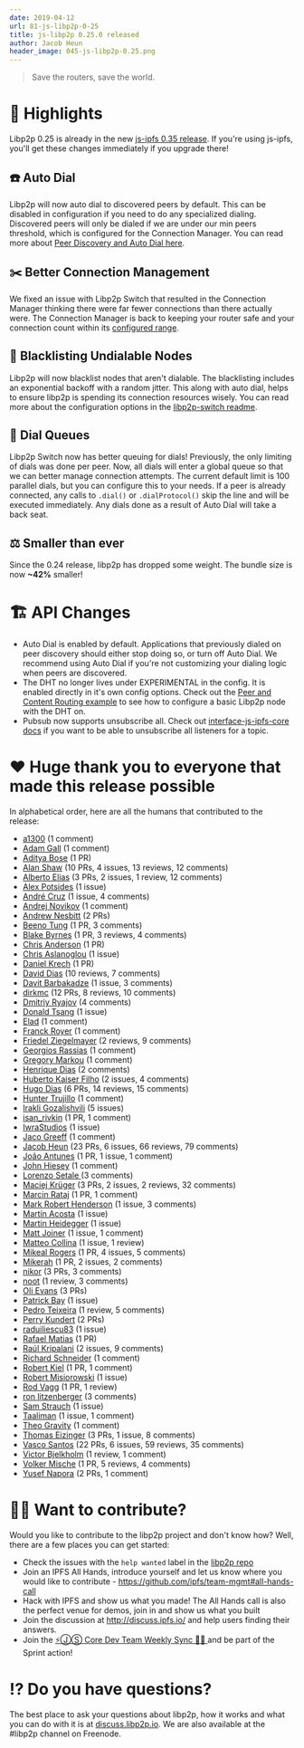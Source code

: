 ```yaml
---
date: 2019-04-12
url: 81-js-libp2p-0-25
title: js-libp2p 0.25.0 released
author: Jacob Heun
header_image: 045-js-libp2p-0.25.png
---
```


> Save the routers, save the world.

# 🔦 Highlights

Libp2p 0.25 is already in the new [js-ipfs 0.35 release](https://github.com/ipfs/js-ipfs/issues/1826). If you're using js-ipfs, you'll get these changes immediately if you upgrade there!

## ☎️ Auto Dial
Libp2p will now auto dial to discovered peers by default. This can be disabled in configuration if you need to do any specialized dialing. Discovered peers will only be dialed if we are under our min peers threshold, which is configured for the Connection Manager. You can read more about [Peer Discovery and Auto Dial here](https://github.com/libp2p/js-libp2p/blob/v0.25.0/PEER_DISCOVERY.md).

## ✂️ Better Connection Management
We fixed an issue with Libp2p Switch that resulted in the Connection Manager thinking there were far fewer connections than there actually were. The Connection Manager is back to keeping your router safe and your connection count within its [configured range](https://github.com/libp2p/js-libp2p-connection-manager/tree/v0.1.0#create-a-connectionmanager).

## 📔 Blacklisting Undialable Nodes
Libp2p will now blacklist nodes that aren't dialable. The blacklisting includes an exponential backoff with a random jitter. This along with auto dial, helps to ensure libp2p is spending its connection resources wisely. You can read more about the configuration options in the [libp2p-switch readme](https://github.com/libp2p/js-libp2p-switch/tree/v0.42.9#create-a-libp2p-switch). 

## 🔢 Dial Queues
Libp2p Switch now has better queuing for dials! Previously, the only limiting of dials was done per peer. Now, all dials will enter a global queue so that we can better manage connection attempts. The current default limit is 100 parallel dials, but you can configure this to your needs. If a peer is already connected, any calls to `.dial()` or `.dialProtocol()` skip the line and will be executed immediately. Any dials done as a result of Auto Dial will take a back seat.

## ⚖️ Smaller than ever
Since the 0.24 release, libp2p has dropped some weight. The bundle size is now **~42%** smaller!

# 🏗 API Changes

- Auto Dial is enabled by default. Applications that previously dialed on peer discovery should either stop doing so, or turn off Auto Dial. We recommend using Auto Dial if you're not customizing your dialing logic when peers are discovered.
- The DHT no longer lives under EXPERIMENTAL in the config. It is enabled directly in it's own config options. Check out the [Peer and Content Routing example](https://github.com/libp2p/js-libp2p/tree/v0.25.0/examples/peer-and-content-routing) to see how to configure a basic Libp2p node with the DHT on.
- Pubsub now supports unsubscribe all. Check out [interface-js-ipfs-core docs](https://github.com/ipfs/interface-js-ipfs-core/blob/v0.99.2/SPEC/PUBSUB.md#pubsubunsubscribe) if you want to be able to unsubscribe all listeners for a topic.

# ❤️ Huge thank you to everyone that made this release possible

In alphabetical order, here are all the humans that contributed to the release:

* [a1300](https://github.com/a1300) (1 comment)
* [Adam Gall](https://github.com/adamgall) (1 comment)
* [Aditya Bose](https://github.com/adbose) (1 PR)
* [Alan Shaw](https://github.com/alanshaw) (10 PRs, 4 issues, 13 reviews, 12 comments)
* [Alberto Elias](https://github.com/AlbertoElias) (3 PRs, 2 issues, 1 review, 12 comments)
* [Alex Potsides](https://github.com/achingbrain) (1 issue)
* [André Cruz](https://github.com/satazor) (1 issue, 4 comments)
* [Andrej Novikov](https://github.com/shroomist) (1 comment)
* [Andrew Nesbitt](https://github.com/andrew) (2 PRs)
* [Beeno Tung](https://github.com/beenotung) (1 PR, 3 comments)
* [Blake Byrnes](https://github.com/blakebyrnes) (1 PR, 3 reviews, 4 comments)
* [Chris Anderson](https://github.com/jchris) (1 PR)
* [Chris Aslanoglou](https://github.com/chris-asl) (1 issue)
* [Daniel Krech](https://github.com/eikeon) (1 PR)
* [David Dias](https://github.com/daviddias) (10 reviews, 7 comments)
* [Davit Barbakadze](https://github.com/jayarjo) (1 issue, 3 comments)
* [dirkmc](https://github.com/dirkmc) (12 PRs, 8 reviews, 10 comments)
* [Dmitriy Ryajov](https://github.com/dryajov) (4 comments)
* [Donald Tsang](https://github.com/DonaldTsang) (1 issue)
* [Elad](https://github.com/justelad) (1 comment)
* [Franck Royer](https://github.com/D4nte) (1 comment)
* [Friedel Ziegelmayer](https://github.com/dignifiedquire) (2 reviews, 9 comments)
* [Georgios Rassias](https://github.com/grassias) (1 comment)
* [Gregory Markou](https://github.com/GregTheGreek) (1 comment)
* [Henrique Dias](https://github.com/hacdias) (2 comments)
* [Huberto Kaiser Filho](https://github.com/hubertokf) (2 issues, 4 comments)
* [Hugo Dias](https://github.com/hugomrdias) (6 PRs, 14 reviews, 15 comments)
* [Hunter Trujillo](https://github.com/cryptoquick) (1 comment)
* [Irakli Gozalishvili](https://github.com/Gozala) (5 issues)
* [isan_rivkin](https://github.com/Isan-Rivkin) (1 PR, 1 comment)
* [IwraStudios](https://github.com/IwraStudios) (1 issue)
* [Jaco Greeff](https://github.com/jacogr) (1 comment)
* [Jacob Heun](https://github.com/jacobheun) (23 PRs, 6 issues, 66 reviews, 79 comments)
* [João Antunes](https://github.com/JGAntunes) (1 PR, 1 issue, 1 comment)
* [John Hiesey](https://github.com/jhiesey) (1 comment)
* [Lorenzo Setale ](https://github.com/koalalorenzo) (3 comments)
* [Maciej Krüger](https://github.com/mkg20001) (3 PRs, 2 issues, 2 reviews, 32 comments)
* [Marcin Rataj](https://github.com/lidel) (1 PR, 1 comment)
* [Mark Robert Henderson](https://github.com/aphelionz) (1 issue, 3 comments)
* [Martín Acosta](https://github.com/tinchoz49) (1 issue)
* [Martin Heidegger](https://github.com/martinheidegger) (1 issue)
* [Matt Joiner](https://github.com/anacrolix) (1 issue, 1 comment)
* [Matteo Collina](https://github.com/mcollina) (1 issue, 1 review)
* [Mikeal Rogers](https://github.com/mikeal) (1 PR, 4 issues, 5 comments)
* [Mikerah](https://github.com/Mikerah) (1 PR, 2 issues, 2 comments)
* [nikor](https://github.com/nikor) (3 PRs, 3 comments)
* [noot](https://github.com/noot) (1 review, 3 comments)
* [Oli Evans](https://github.com/olizilla) (3 PRs)
* [Patrick Bay](https://github.com/monicanagent) (1 issue)
* [Pedro Teixeira](https://github.com/pgte) (1 review, 5 comments)
* [Perry Kundert](https://github.com/pjkundert) (2 PRs)
* [raduiliescu83](https://github.com/raduiliescu83) (1 issue)
* [Rafael Matias](https://github.com/skylenet) (1 PR)
* [Raúl Kripalani](https://github.com/raulk) (2 issues, 9 comments)
* [Richard Schneider](https://github.com/richardschneider) (1 comment)
* [Robert Kiel](https://github.com/robertkiel) (1 PR, 1 comment)
* [Robert Misiorowski](https://github.com/rmisio) (1 issue)
* [Rod Vagg](https://github.com/rvagg) (1 PR, 1 review)
* [ron litzenberger](https://github.com/litzenberger) (3 comments)
* [Sam Strauch](https://github.com/SamTS) (1 issue)
* [Taaliman](https://github.com/taaliman) (1 issue, 1 comment)
* [Theo Gravity](https://github.com/theogravity) (1 comment)
* [Thomas Eizinger](https://github.com/thomaseizinger) (3 PRs, 1 issue, 8 comments)
* [Vasco Santos](https://github.com/vasco-santos) (22 PRs, 6 issues, 59 reviews, 35 comments)
* [Victor Bjelkholm](https://github.com/victorb) (1 review, 1 comment)
* [Volker Mische](https://github.com/vmx) (1 PR, 5 reviews, 4 comments)
* [Yusef Napora](https://github.com/yusefnapora) (2 PRs, 1 comment)

# 🙌🏽 Want to contribute?

Would you like to contribute to the libp2p project and don't know how? Well, there are a few places you can get started:

- Check the issues with the `help wanted` label in the [libp2p repo](https://github.com/libp2p/js-libp2p/issues?q=is%3Aopen+is%3Aissue+label%3A%22help+wanted%22)
- Join an IPFS All Hands, introduce yourself and let us know where you would like to contribute - https://github.com/ipfs/team-mgmt#all-hands-call
- Hack with IPFS and show us what you made! The All Hands call is also the perfect venue for demos, join in and show us what you built
- Join the discussion at http://discuss.ipfs.io/ and help users finding their answers.
- Join the [⚡️ⒿⓈ Core Dev Team Weekly Sync 🙌🏽 ](https://github.com/ipfs/team-mgmt/issues/650) and be part of the Sprint action!

# ⁉️ Do you have questions?

The best place to ask your questions about libp2p, how it works and what you can do with it is at [discuss.libp2p.io](https://discuss.libp2p.io). We are also available at the #libp2p channel on Freenode.
